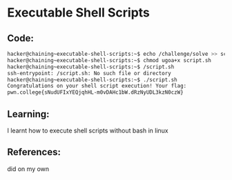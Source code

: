 # Executable Shell Scripts
## Code:
```bash
hacker@chaining~executable-shell-scripts:~$ echo /challenge/solve >> script.sh
hacker@chaining~executable-shell-scripts:~$ chmod ugoa+x script.sh
hacker@chaining~executable-shell-scripts:~$ /script.sh
ssh-entrypoint: /script.sh: No such file or directory
hacker@chaining~executable-shell-scripts:~$ ./script.sh
Congratulations on your shell script execution! Your flag:
pwn.college{sNudUFIxYEQjqhHL-m0vDAHc1bW.dRzNyUDL3kzN0czW}
```
## Learning:
 I learnt how to execute shell scripts without bash in linux
## References:
 did on my own
